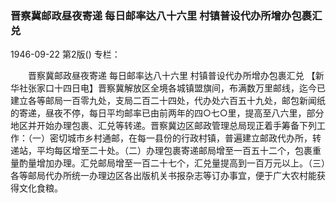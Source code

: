 ### 晋察冀邮政昼夜寄递  每日邮率达八十六里  村镇普设代办所增办包裹汇兑

1946-09-22
第2版()
专栏：

　　晋察冀邮政昼夜寄递
    每日邮率达八十六里
    村镇普设代办所增办包裹汇兑
    【新华社张家口十四日电】晋察冀解放区全境各城镇盟旗间，布满数万里邮线，迄今已建立各等邮局一百零九处，支局二百二十四处，代办处六百五十九处，邮包新闻纸的寄递，昼夜不停，每日平均邮率已由前两年的四○七○里，提高至八六里，部分地区并开始办理包裹、汇兑等转递。晋察冀边区邮政管理总局现正着手筹备下列工作：（一）密切城市乡村通邮，在每一县份的行政村镇，普遍建立邮政代办所，转递站，平均每区增至二十处。（二）办理包裹寄递邮局增至一百五十二个，包裹重量酌量增加办理。汇兑邮局增至一百二十七个，汇兑量提高到一百万元以上。（三）各等邮局代办所统一办理边区各出版机关书报杂志等订办事宜，便于广大农村能获得文化食粮。

